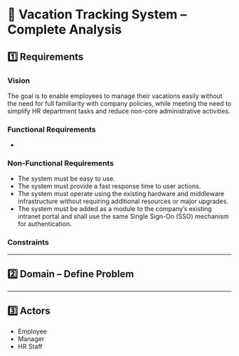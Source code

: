 # 🧩 Vacation Tracking System – Complete Analysis

## 1️⃣ Requirements

### Vision
The goal is to enable employees to manage their vacations easily without the need for full familiarity with company policies, while meeting the need to simplify HR department tasks and reduce non-core administrative activities.

### Functional Requirements
- 

### Non-Functional Requirements
- The system must be easy to use.
- The system must provide a fast response time to user actions.
- The system must operate using the existing hardware and middleware infrastructure without requiring additional resources or major upgrades.
- The system must be added as a module to the company’s existing intranet portal and shall use the same Single Sign-On (SSO) mechanism for authentication.
  
### Constraints


---

## 2️⃣ Domain – Define Problem



---

## 3️⃣ Actors
- Employee
- Manager
- HR Staff


